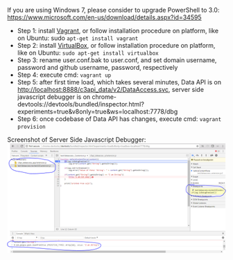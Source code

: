 If you are using Windows 7, please consider to upgrade PowerShell to 3.0: https://www.microsoft.com/en-us/download/details.aspx?id=34595

* Step 1: install [Vagrant](https://www.vagrantup.com/downloads.html), or follow installation procedure on platform, like on Ubuntu: sudo `apt-get install vagrant`
* Step 2: install [VirtualBox](https://www.virtualbox.org/wiki/Downloads), or follow installation procedure on platform, like on Ubuntu: `sudo apt-get install virtualbox`
* Step 3: rename user.conf.bak to user.conf, and set domain username, password and github username, password, respectively
* Step 4: execute cmd: `vagrant up`
* Step 5: after first time load, which takes several minutes, Data API is on [http://localhost:8888/c3api_data/v2/DataAccess.svc](http://localhost:8888/c3api_data/v2/DataAccess.svc), server side javascript debugger is on chrome-devtools://devtools/bundled/inspector.html?experiments=true&v8only=true&ws=localhost:7778/dbg
* Step 6: once codebase of Data API has changes, execute cmd: `vagrant provision`


Screenshot of Server Side Javascript Debugger:
![](https://raw.githubusercontent.com/rayliutoronto/DataAPISandbox/master/doc/ServerSideJS_Debug.PNG)
